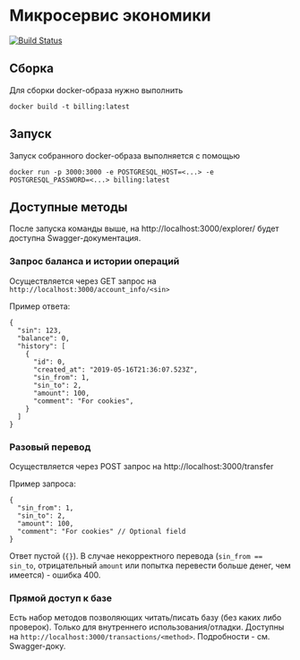 # Микросервис экономики

[![Build Status](https://travis-ci.org/sr-2020/billing.svg?branch=master)](https://travis-ci.org/sr-2020/billing)

## Сборка

Для сборки docker-образа нужно выполнить

```
docker build -t billing:latest
```

## Запуск

Запуск собранного docker-образа выполняется с помощью

```
docker run -p 3000:3000 -e POSTGRESQL_HOST=<...> -e POSTGRESQL_PASSWORD=<...> billing:latest
```

## Доступные методы

После запуска команды выше, на http://localhost:3000/explorer/ будет доступна Swagger-документация.

### Запрос баланса и истории операций

Осуществляется через GET запрос на `http://localhost:3000/account_info/<sin>`

Пример ответа:

```
{
  "sin": 123,
  "balance": 0,
  "history": [
    {
      "id": 0,
      "created_at": "2019-05-16T21:36:07.523Z",
      "sin_from": 1,
      "sin_to": 2,
      "amount": 100,
      "comment": "For cookies",
    }
  ]
}
```

### Разовый перевод

Осуществляется через POST запрос на http://localhost:3000/transfer

Пример запроса:

```
{
  "sin_from": 1,
  "sin_to": 2,
  "amount": 100,
  "comment": "For cookies" // Optional field
}
```

Ответ пустой (`{}`).
В случае некорректного перевода (`sin_from == sin_to`, отрицательный `amount` или попытка перевести больше денег, чем имеется) - ошибка 400.

### Прямой доступ к базе

Есть набор методов позволяющих читать/писать базу (без каких либо проверок).
Только для внутреннего использования/отладки.
Доступны на `http://localhost:3000/transactions/<method>`. Подробности - см. Swagger-доку.
